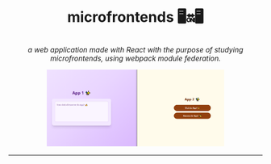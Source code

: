 # <p align="center"> microfrontends 🖥🔛🖥

<p align='center'><i> a web application made with React with the purpose of studying microfrontends, using webpack module federation. </i>

<p align="center"><img src="demo.png" width="70%"></p>

---
